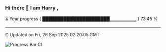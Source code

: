 ### Hi there 👋 I am Harry , 

⏳ Year progress { ██████████████████████▁▁▁▁▁▁▁▁ } 73.45 %

---

⏰ Updated on Fri, 26 Sep 2025 02:20:05 GMT

![Progress Bar CI](https://github.com/duykhang68/duykhang68/workflows/Progress%20Bar%20CI/badge.svg)
